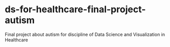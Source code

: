 # ds-for-healthcare-final-project-autism
Final project about autism for discipline of Data Science and Visualization in Healthcare

